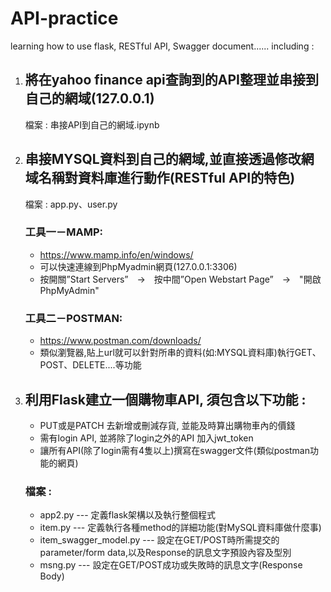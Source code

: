# API-practice
learning how to use flask, RESTful API, Swagger document......
including : 
1. ## 將在yahoo finance api查詢到的API整理並串接到自己的網域(127.0.0.1)
     檔案 : 串接API到自己的網域.ipynb
2. ## 串接MYSQL資料到自己的網域,並直接透過修改網域名稱對資料庫進行動作(RESTful API的特色)
     檔案 : app.py、user.py
   ### 工具一－MAMP: 
   - https://www.mamp.info/en/windows/
   - 可以快速連線到PhpMyadmin網頁(127.0.0.1:3306)
   - 按開關”Start Servers”　→　按中間”Open Webstart Page”　→　"開啟PhpMyAdmin"
   ### 工具二－POSTMAN:
   - https://www.postman.com/downloads/
   - 類似瀏覽器,貼上url就可以針對所串的資料(如:MYSQL資料庫)執行GET、POST、DELETE....等功能
3. ## 利用Flask建立一個購物車API, 須包含以下功能 :
   - PUT或是PATCH 去新增或刪減存貨, 並能及時算出購物車內的價錢
   - 需有login API, 並將除了login之外的API 加入jwt_token
   - 讓所有API(除了login需有4隻以上)撰寫在swagger文件(類似postman功能的網頁) 
   ### 檔案 : 
   - app2.py --- 定義flask架構以及執行整個程式
   - item.py --- 定義執行各種method的詳細功能(對MySQL資料庫做什麼事)
   - item_swagger_model.py --- 設定在GET/POST時所需提交的parameter/form data,以及Response的訊息文字預設內容及型別
   - msng.py --- 設定在GET/POST成功或失敗時的訊息文字(Response Body)
